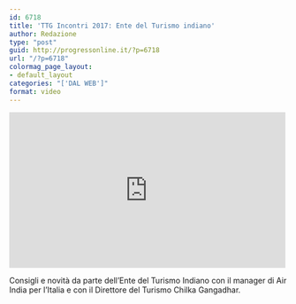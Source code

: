 ```yaml
---
id: 6718
title: 'TTG Incontri 2017: Ente del Turismo indiano'
author: Redazione
type: "post"
guid: http://progressonline.it/?p=6718
url: "/?p=6718"
colormag_page_layout:
- default_layout
categories: "['DAL WEB']"
format: video
---
```


<iframe allow="accelerometer; autoplay; clipboard-write; encrypted-media; gyroscope; picture-in-picture; web-share" allowfullscreen="" frameborder="0" height="281" loading="lazy" src="https://www.youtube.com/embed/2qaxCLxTDPE?feature=oembed" title="TTG Incontri 2017: Ente del Turismo indiano" width="500"></iframe>

Consigli e novità da parte dell’Ente del Turismo Indiano con il manager di Air India per l’Italia e con il Direttore del Turismo Chilka Gangadhar.